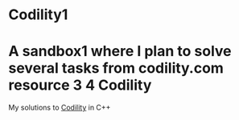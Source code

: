 # Codility1
A sandbox1 where I plan to solve several tasks from codility.com resource
3
4
Codility
========

My solutions to [Codility](https://codility.com/programmers/lessons/) in C++
